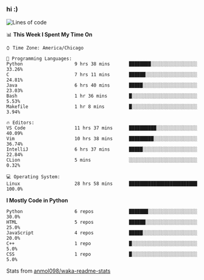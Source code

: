 ### hi :)

<!--START_SECTION:waka-->
![Lines of code](https://img.shields.io/badge/From%20Hello%20World%20I%27ve%20Written-776856%20lines%20of%20code-blue)

📊 **This Week I Spent My Time On** 

```text
⌚︎ Time Zone: America/Chicago

💬 Programming Languages: 
Python                   9 hrs 38 mins       ████████░░░░░░░░░░░░░░░░░   33.26% 
C                        7 hrs 11 mins       ██████░░░░░░░░░░░░░░░░░░░   24.81% 
Java                     6 hrs 40 mins       █████░░░░░░░░░░░░░░░░░░░░   23.03% 
Bash                     1 hr 36 mins        █░░░░░░░░░░░░░░░░░░░░░░░░   5.53% 
Makefile                 1 hr 8 mins         █░░░░░░░░░░░░░░░░░░░░░░░░   3.94%

🔥 Editors: 
VS Code                  11 hrs 37 mins      ██████████░░░░░░░░░░░░░░░   40.09% 
Vim                      10 hrs 38 mins      █████████░░░░░░░░░░░░░░░░   36.74% 
IntelliJ                 6 hrs 37 mins       █████░░░░░░░░░░░░░░░░░░░░   22.84% 
CLion                    5 mins              ░░░░░░░░░░░░░░░░░░░░░░░░░   0.32%

💻 Operating System: 
Linux                    28 hrs 58 mins      █████████████████████████   100.0%

```

**I Mostly Code in Python** 

```text
Python                   6 repos             ███████░░░░░░░░░░░░░░░░░░   30.0% 
HTML                     5 repos             ██████░░░░░░░░░░░░░░░░░░░   25.0% 
JavaScript               4 repos             █████░░░░░░░░░░░░░░░░░░░░   20.0% 
C++                      1 repo              █░░░░░░░░░░░░░░░░░░░░░░░░   5.0% 
CSS                      1 repo              █░░░░░░░░░░░░░░░░░░░░░░░░   5.0%

```



<!--END_SECTION:waka-->

Stats from [anmol098/waka-readme-stats](https://github.com/anmol098/waka-readme-stats)